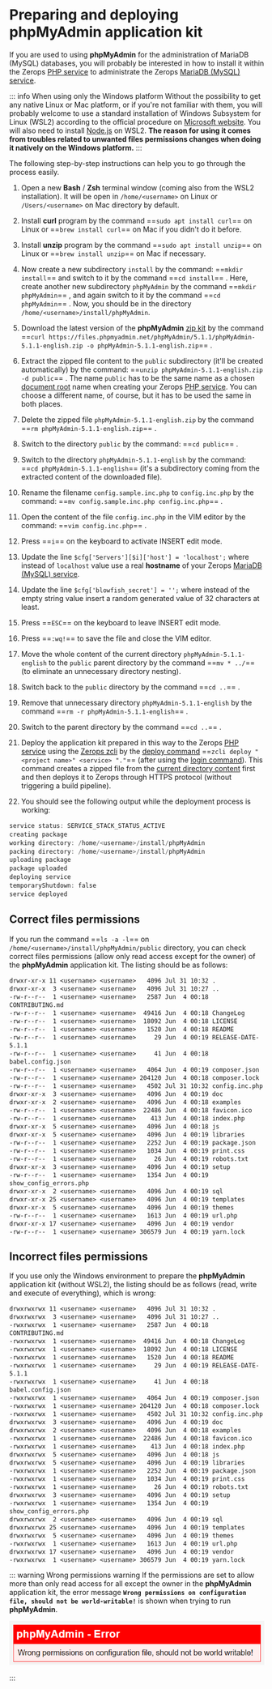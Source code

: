 # Preparing and deploying phpMyAdmin application kit

If you are used to using **phpMyAdmin** for the administration of MariaDB (MySQL) databases, you will probably be interested in how to install it within the Zerops [PHP service](/documentation/services/runtimes/php.html) to administrate the Zerops [MariaDB (MySQL) service](/documentation/services/databases/mariadb.html).

<!-- markdownlint-disable DOCSMD004 -->
::: info When using only the Windows platform
Without the possibility to get any native Linux or Mac platform, or if you're not familiar with them, you will probably welcome to use a standard installation of Windows Subsystem for Linux (WSL2) according to the official procedure on [Microsoft website](https://docs.microsoft.com/windows/wsl/install-win10). You will also need to install [Node.js](https://docs.microsoft.com/windows/dev-environment/javascript/nodejs-on-wsl) on WSL2. **The reason for using it comes from troubles related to unwanted files permissions changes when doing it natively on the Windows platform.**
:::
<!-- markdownlint-enable DOCSMD004 -->

The following step-by-step instructions can help you to go through the process easily.

1. Open a new **Bash** / **Zsh** terminal window (coming also from the WSL2 installation). It will be open in `/home/<username>` on Linux or `/Users/<username>` on Mac directory by default.

2. Install **curl** program by the command ==`sudo apt install curl`== on Linux or ==`brew install curl`== on Mac if you didn't do it before.

3. Install **unzip** program by the command ==`sudo apt install unzip`== on Linux or ==`brew install unzip`== on Mac if necessary.

4. Now create a new subdirectory `install` by the command: ==`mkdir install`== and switch to it by the command ==`cd install`== . Here, create another new subdirectory `phpMyAdmin` by the command ==`mkdir phpMyAdmin`== , and again switch to it by the command ==`cd phpMyAdmin`== . Now, you should be in the directory `/home/<username>/install/phpMyAdmin`.

5. Download the latest version of the **phpMyAdmin** [zip kit](https://www.phpmyadmin.net/downloads) by the command ==`curl https://files.phpmyadmin.net/phpMyAdmin/5.1.1/phpMyAdmin-5.1.1-english.zip -o phpMyAdmin-5.1.1-english.zip`== .

6. Extract the zipped file content to the `public` subdirectory (it'll be created automatically) by the command: ==`unzip phpMyAdmin-5.1.1-english.zip -d public`== . The name `public` has to be the same name as a chosen [document root](/documentation/services/runtimes/php.html#project-code-root-and-document-root) name when creating your Zerops [PHP service](/documentation/services/runtimes/php.html). You can choose a different name, of course, but it has to be used the same in both places.

7. Delete the zipped file `phpMyAdmin-5.1.1-english.zip` by the command ==`rm phpMyAdmin-5.1.1-english.zip`== .

8. Switch to the directory `public` by the command: ==`cd public`== .

9. Switch to the directory `phpMyAdmin-5.1.1-english` by the command: ==`cd phpMyAdmin-5.1.1-english`== (it's a subdirectory coming from the extracted content of the downloaded file).

10. Rename the filename `config.sample.inc.php` to `config.inc.php` by the command: ==`mv config.sample.inc.php config.inc.php`== .

11. Open the content of the file `config.inc.php` in the VIM editor by the command: ==`vim config.inc.php`== .

12. Press ==`i`== on the keyboard to activate INSERT edit mode.

13. Update the line `$cfg['Servers'][$i]['host'] = 'localhost';` where instead of `localhost` value use a real **hostname** of your Zerops [MariaDB (MySQL) service](/documentation/services/databases/mariadb.html).

14. Update the line `$cfg['blowfish_secret'] = '';` where instead of the empty string value insert a random generated value of 32 characters at least.

15. Press ==`ESC`== on the keyboard to leave INSERT edit mode.

16. Press ==`:wq!`== to save the file and close the VIM editor.

17. Move the whole content of the current directory `phpMyAdmin-5.1.1-english` to the `public` parent directory by the command ==`mv * ../`== (to eliminate an unnecessary directory nesting).

18. Switch back to the `public` directory by the command ==`cd ..`== .

19. Remove that unnecessary directory `phpMyAdmin-5.1.1-english` by the command ==`rm -r phpMyAdmin-5.1.1-english`== .

20. Switch to the parent directory by the command ==`cd ..`== .

21. Deploy the application kit prepared in this way to the Zerops [PHP service](/documentation/services/runtimes/php.html) using the [Zerops zcli](/documentation/cli/installation.html) by the [deploy command](/documentation/cli/available-commands.html#deploy-project-name-service-name-space-separated-files-or-directories) ==`zcli deploy "<project name>" <service> "."`== (after using the [login command](/documentation/cli/available-commands.html#login)). This command creates a zipped file from the [current directory content](/documentation/build/build-config.html#deploy-everything) first and then deploys it to Zerops through HTTPS protocol (without triggering a build pipeline).

22. You should see the following output while the deployment process is working:

```powershell
service status: SERVICE_STACK_STATUS_ACTIVE
creating package
working directory: /home/<username>/install/phpMyAdmin
packing directory: /home/<username>/install/phpMyAdmin
uploading package
package uploaded
deploying service
temporaryShutdown: false
service deployed
```

## Correct files permissions

If you run the command ==`ls -a -l`== on `/home/<username>/install/phpMyAdmin/public` directory, you can check correct files permissions (allow only read access except for the owner) of the **phpMyAdmin** application kit. The listing should be as follows:

```shell
drwxr-xr-x 11 <username> <username>   4096 Jul 31 10:32 .
drwxr-xr-x  3 <username> <username>   4096 Jul 31 10:27 ..
-rw-r--r--  1 <username> <username>   2587 Jun  4 00:18 CONTRIBUTING.md
-rw-r--r--  1 <username> <username>  49416 Jun  4 00:18 ChangeLog
-rw-r--r--  1 <username> <username>  18092 Jun  4 00:18 LICENSE
-rw-r--r--  1 <username> <username>   1520 Jun  4 00:18 README
-rw-r--r--  1 <username> <username>     29 Jun  4 00:19 RELEASE-DATE-5.1.1
-rw-r--r--  1 <username> <username>     41 Jun  4 00:18 babel.config.json
-rw-r--r--  1 <username> <username>   4064 Jun  4 00:19 composer.json
-rw-r--r--  1 <username> <username> 204120 Jun  4 00:18 composer.lock
-rw-r--r--  1 <username> <username>   4502 Jul 31 10:32 config.inc.php
drwxr-xr-x  3 <username> <username>   4096 Jun  4 00:19 doc
drwxr-xr-x  2 <username> <username>   4096 Jun  4 00:18 examples
-rw-r--r--  1 <username> <username>  22486 Jun  4 00:18 favicon.ico
-rw-r--r--  1 <username> <username>    413 Jun  4 00:18 index.php
drwxr-xr-x  5 <username> <username>   4096 Jun  4 00:18 js
drwxr-xr-x  5 <username> <username>   4096 Jun  4 00:19 libraries
-rw-r--r--  1 <username> <username>   2252 Jun  4 00:19 package.json
-rw-r--r--  1 <username> <username>   1034 Jun  4 00:19 print.css
-rw-r--r--  1 <username> <username>     26 Jun  4 00:19 robots.txt
drwxr-xr-x  3 <username> <username>   4096 Jun  4 00:19 setup
-rw-r--r--  1 <username> <username>   1354 Jun  4 00:19 show_config_errors.php
drwxr-xr-x  2 <username> <username>   4096 Jun  4 00:19 sql
drwxr-xr-x 25 <username> <username>   4096 Jun  4 00:19 templates
drwxr-xr-x  5 <username> <username>   4096 Jun  4 00:19 themes
-rw-r--r--  1 <username> <username>   1613 Jun  4 00:19 url.php
drwxr-xr-x 17 <username> <username>   4096 Jun  4 00:19 vendor
-rw-r--r--  1 <username> <username> 306579 Jun  4 00:19 yarn.lock
```

## Incorrect files permissions

If you use only the Windows environment to prepare the **phpMyAdmin** application kit (without WSL2), the listing should be as follows (read, write and execute of everything), which is wrong:

```shell
drwxrwxrwx 11 <username> <username>   4096 Jul 31 10:32 .
drwxrwxrwx  3 <username> <username>   4096 Jul 31 10:27 ..
-rwxrwxrwx  1 <username> <username>   2587 Jun  4 00:18 CONTRIBUTING.md
-rwxrwxrwx  1 <username> <username>  49416 Jun  4 00:18 ChangeLog
-rwxrwxrwx  1 <username> <username>  18092 Jun  4 00:18 LICENSE
-rwxrwxrwx  1 <username> <username>   1520 Jun  4 00:18 README
-rwxrwxrwx  1 <username> <username>     29 Jun  4 00:19 RELEASE-DATE-5.1.1
-rwxrwxrwx  1 <username> <username>     41 Jun  4 00:18 babel.config.json
-rwxrwxrwx  1 <username> <username>   4064 Jun  4 00:19 composer.json
-rwxrwxrwx  1 <username> <username> 204120 Jun  4 00:18 composer.lock
-rwxrwxrwx  1 <username> <username>   4502 Jul 31 10:32 config.inc.php
drwxrwxrwx  3 <username> <username>   4096 Jun  4 00:19 doc
drwxrwxrwx  2 <username> <username>   4096 Jun  4 00:18 examples
-rwxrwxrwx  1 <username> <username>  22486 Jun  4 00:18 favicon.ico
-rwxrwxrwx  1 <username> <username>    413 Jun  4 00:18 index.php
drwxrwxrwx  5 <username> <username>   4096 Jun  4 00:18 js
drwxrwxrwx  5 <username> <username>   4096 Jun  4 00:19 libraries
-rwxrwxrwx  1 <username> <username>   2252 Jun  4 00:19 package.json
-rwxrwxrwx  1 <username> <username>   1034 Jun  4 00:19 print.css
-rwxrwxrwx  1 <username> <username>     26 Jun  4 00:19 robots.txt
drwxrwxrwx  3 <username> <username>   4096 Jun  4 00:19 setup
-rwxrwxrwx  1 <username> <username>   1354 Jun  4 00:19 show_config_errors.php
drwxrwxrwx  2 <username> <username>   4096 Jun  4 00:19 sql
drwxrwxrwx 25 <username> <username>   4096 Jun  4 00:19 templates
drwxrwxrwx  5 <username> <username>   4096 Jun  4 00:19 themes
-rwxrwxrwx  1 <username> <username>   1613 Jun  4 00:19 url.php
drwxrwxrwx 17 <username> <username>   4096 Jun  4 00:19 vendor
-rwxrwxrwx  1 <username> <username> 306579 Jun  4 00:19 yarn.lock
```

<!-- markdownlint-disable DOCSMD004 -->
::: warning Wrong permissions warning
If the permissions are set to allow more than only read access for all except the owner in the **phpMyAdmin** application kit, the error message **`Wrong permissions on configuration file, should not be world-writable!`** is shown when trying to run **phpMyAdmin**.

![phpMyAdmin](./images/phpMyAdmin-Error.png "phpMyAdmin Login")

:::
<!-- markdownlint-enable DOCSMD004 -->
